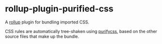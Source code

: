 # rollup-plugin-purified-css
A [rollup](https://github.com/rollup/rollup) plugin for bundling imported CSS.

CSS rules are automatically tree-shaken using [purifycss](https://github.com/purifycss/purifycss/),
based on the other source files that make up the bundle. 
